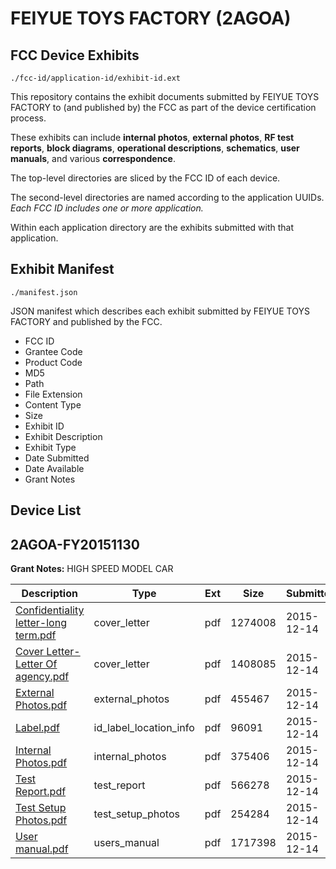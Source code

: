 # FEIYUE TOYS FACTORY (2AGOA)
## FCC Device Exhibits

```
./fcc-id/application-id/exhibit-id.ext
```

This repository contains the exhibit documents submitted by FEIYUE TOYS FACTORY to (and published by) the FCC as part of the device certification process.

These exhibits can include **internal photos**, **external photos**, **RF test reports**, **block diagrams**, **operational descriptions**, **schematics**, **user manuals**, and various **correspondence**.

The top-level directories are sliced by the FCC ID of each device.

The second-level directories are named according to the application UUIDs. *Each FCC ID includes one or more application.*

Within each application directory are the exhibits submitted with that application. 

## Exhibit Manifest

```
./manifest.json
```

JSON manifest which describes each exhibit submitted by FEIYUE TOYS FACTORY and published by the FCC.

- FCC ID
- Grantee Code
- Product Code
- MD5
- Path
- File Extension
- Content Type
- Size
- Exhibit ID
- Exhibit Description
- Exhibit Type
- Date Submitted
- Date Available
- Grant Notes

## Device List
## 2AGOA-FY20151130
**Grant Notes:** HIGH SPEED MODEL CAR

| Description | Type | Ext | Size | Submitted | Available |
| ----------- | ---- | --- | ---- | --------- | --------- |
| [Confidentiality letter-long term.pdf](2AGOA-FY20151130/2c619c245350005ea87ce90043c33cd8/2841496.pdf) | cover_letter | pdf | 1274008 | 2015-12-14 | 2015-12-14 |
| [Cover Letter-Letter Of  agency.pdf](2AGOA-FY20151130/2c619c245350005ea87ce90043c33cd8/2841499.pdf) | cover_letter | pdf | 1408085 | 2015-12-14 | 2015-12-14 |
| [External Photos.pdf](2AGOA-FY20151130/2c619c245350005ea87ce90043c33cd8/2841505.pdf) | external_photos | pdf | 455467 | 2015-12-14 | 2015-12-14 |
| [Label.pdf](2AGOA-FY20151130/2c619c245350005ea87ce90043c33cd8/2841512.pdf) | id_label_location_info | pdf | 96091 | 2015-12-14 | 2015-12-14 |
| [Internal Photos.pdf](2AGOA-FY20151130/2c619c245350005ea87ce90043c33cd8/2841506.pdf) | internal_photos | pdf | 375406 | 2015-12-14 | 2015-12-14 |
| [Test Report.pdf](2AGOA-FY20151130/2c619c245350005ea87ce90043c33cd8/2841516.pdf) | test_report | pdf | 566278 | 2015-12-14 | 2015-12-14 |
| [Test Setup Photos.pdf](2AGOA-FY20151130/2c619c245350005ea87ce90043c33cd8/2841517.pdf) | test_setup_photos | pdf | 254284 | 2015-12-14 | 2015-12-14 |
| [User manual.pdf](2AGOA-FY20151130/2c619c245350005ea87ce90043c33cd8/2841518.pdf) | users_manual | pdf | 1717398 | 2015-12-14 | 2015-12-14 |
